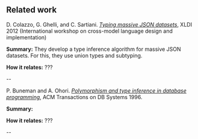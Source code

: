 Related work
------------


D. Colazzo, G. Ghelli, and C. Sartiani. _[Typing massive JSON datasets](http://workshops.inf.ed.ac.uk/xldi2012/colazzo_xldi.pdf)_, XLDI 2012
(International workshop on cross-model language design and implementation)

**Summary:** They develop a type inference algorithm for massive JSON datasets.
For this, they use union types and subtyping.

**How it relates:** ???

--

P. Buneman and A. Ohori. _[Polymorphism and type inference in database
programming](http://dl.acm.org/citation.cfm?id=227609)_, ACM Transactions on DB
Systems 1996.

**Summary:**

**How it relates:** ???

--
